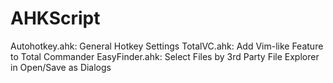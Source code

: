 AHKScript
=========

Autohotkey.ahk: General Hotkey Settings
TotalVC.ahk: Add Vim-like Feature to Total Commander
EasyFinder.ahk: Select Files by 3rd Party File Explorer in Open/Save as Dialogs
